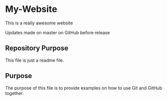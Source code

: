 # My-Website

This is a really awesome website

Updates made on master on GitHub before release

## Repository Purpose

This file is just a readme file.


## Purpose

The purpose of this file is to provide examples
on how to use Git and GitHub together.